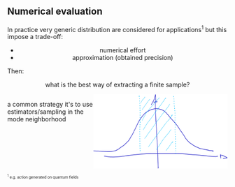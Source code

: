 ## Numerical evaluation

In practice very generic distribution are considered for
applications<sup>1</sup> but this impose a <span class="hlight
yellow">trade-off</span>:

<center>
<ul>
    <li><span class="txtclr yellow">numerical effort</span></li>
    <li><span class="txtclr yellow">approximation</span> (obtained precision)</li>
</ul>
</center>

Then:

<p class="txtclr green" style="text-align: center">what is the best way of extracting a finite sample?</p>

<div style="display: flex; flex-direction: row">
    <div>
    <p>
    a common strategy it's to use estimators/sampling in the
    <span class="hlight red">mode neighborhood</span>
    </p>
    </div>
    <div>
        <img src="assets/mode-set.png" height="170" width="800"/>
    </div>
</div>

<p style="font-size: 0.6em">
    <sup>1</sup> e.g. action generated on quantum fields
</p>
